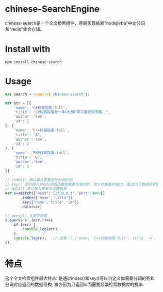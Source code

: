 # chinese-SearchEngine

chinese-search是一个全文检索组件，基层实现依赖"nodejieba"中文分词和“redis”集合存储。

# Install with

    npm install chinese-search

# Usage
```js
var search = require('chinese-search');

var str = [{
    'name': 'C#权威指南-full',
    'title': 'C#权威指南是一本C#进阶学习最好的书籍。',
    'author':'ken',
    'id': 1
}, {
    'name': 'C++权威指南-full',
    'title': 'A',
    'author':'ken',
    'id': 2
}, {
    'name': 'PHP权威指南-full',
    'title': 'B',
    'author':'ken',
    'id': 3
}]

// index() 用以输入需要进行分词的列
// key() 用以输入对应分词返回数据需要存储的列，至少你需要存储id，通过id于数据库获取其它你需要的数据内容。
// data() 用以输入需要分词数据源
var s=search({'host':'127.0.0.1','port':4000})
       .index(['name','title'])
       .key(['name','title','id'])
       .data(str)

// query() 关键字检索
s.query('A',(err,r)=>{
	if (err) {
		console.log(err);
	};
	console.log(r);   // 结果：[ { name: 'C++权威指南-full', title: 'A', id: 2 } ]
})

```
# 特点
这个全文检索组件最大特点: 是通过index()和key()可以自定义你需要分词的列和分词对应返回的数据结构,
减少因为只返回id而需要频繁检索数据库的机率.
